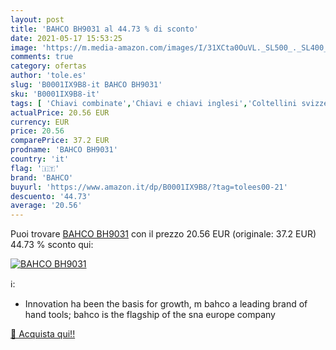 ```yaml
---
layout: post
title: 'BAHCO BH9031 al 44.73 % di sconto'
date: 2021-05-17 15:53:25
image: 'https://m.media-amazon.com/images/I/31XCta0OuVL._SL500_._SL400_.jpg'
comments: true
category: ofertas
author: 'tole.es'
slug: 'B0001IX9B8-it BAHCO BH9031'
sku: 'B0001IX9B8-it'
tags: [ 'Chiavi combinate','Chiavi e chiavi inglesi','Coltellini svizzeri da campeggio','Fai da te','Multiutensili e accessori','Utensili a mano','Utensili elettrici e a mano','bahco', ]
actualPrice: 20.56 EUR
currency: EUR
price: 20.56
comparePrice: 37.2 EUR
prodname: 'BAHCO BH9031'
country: 'it'
flag: '🇮🇹'
brand: 'BAHCO'
buyurl: 'https://www.amazon.it/dp/B0001IX9B8/?tag=tolees00-21'
descuento: '44.73'
average: '20.56'
---
```


Puoi trovare [BAHCO BH9031](https://www.amazon.it/dp/B0001IX9B8/?tag=tolees00-21) con il prezzo 20.56 EUR (originale: 37.2 EUR) 44.73 % sconto qui:

[![BAHCO BH9031](https://m.media-amazon.com/images/I/31XCta0OuVL._SL500_._SL400_.jpg)](https://www.amazon.it/dp/B0001IX9B8/?tag=tolees00-21)

ℹ️:

- Innovation ha been the basis for growth, m bahco a leading brand of hand tools; bahco is the flagship of the sna europe company

[🛒 Acquista qui!!](https://www.amazon.it/dp/B0001IX9B8/?tag=tolees00-21)
